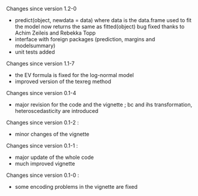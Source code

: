 Changes since version 1.2-0

  * predict(object, newdata = data) where data is the data.frame used
      to fit the model now returns the same as fitted(object) bug
      fixed thanks to Achim Zeileis and Rebekka Topp
  * interface with foreign packages (prediction, margins and
      modelsummary)
  * unit tests added

Changes since version 1.1-7

  * the EV formula is fixed for the log-normal model
  * improved version of the texreg method


Changes since version 0.1-4

  * major revision for the code and the vignette ; bc and ihs
    transformation, heteroscedasticity are introduced

Changes since version 0.1-2 :

  * minor changes of the vignette

Changes since version 0.1-1 :

  * major update of the whole code
  * much improved vignette
	
Changes since version 0.1-0 :
	
  * some encoding problems in the vignette are fixed
	
